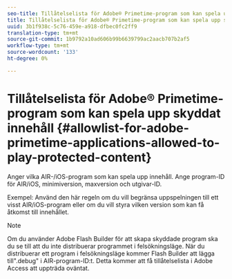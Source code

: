 ```yaml
---
seo-title: Tillåtelselista för Adobe® Primetime-program som kan spela upp skyddat innehåll
title: Tillåtelselista för Adobe® Primetime-program som kan spela upp skyddat innehåll
uuid: 3b1f938c-5c76-459e-a918-dfbec0fc2ff9
translation-type: tm+mt
source-git-commit: 1b9792a10ad606b99b6639799ac2aacb707b2af5
workflow-type: tm+mt
source-wordcount: '133'
ht-degree: 0%

---
```



# Tillåtelselista för Adobe® Primetime-program som kan spela upp skyddat innehåll {#allowlist-for-adobe-primetime-applications-allowed-to-play-protected-content}

Anger vilka AIR-/iOS-program som kan spela upp innehåll. Ange program-ID för AIR/iOS, minimiversion, maxversion och utgivar-ID.

Exempel: Använd den här regeln om du vill begränsa uppspelningen till ett visst AIR/iOS-program eller om du vill styra vilken version som kan få åtkomst till innehållet.

>[!NOTE]
>
>Om du använder Adobe Flash Builder för att skapa skyddade program ska du se till att du inte distribuerar programmet i felsökningsläge. När du distribuerar ett program i felsökningsläge kommer Flash Builder att lägga till&quot;.debug&quot; i AIR-program-ID:t. Detta kommer att få tillåtelselista i Adobe Access att uppträda oväntat.

